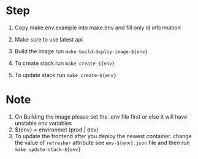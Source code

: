 # Step

1. Copy make.env.example into make.env and fill only id information
2. Make sure to use latest api
3. Build the image run `make build-deploy-image-${env}`

4. To create stack run `make create-${env}`
5. To update stack run `make create-${env}`

# Note

1. On Building the image please set the .env file first or else it will have unstable env variables
2. ${env} = environmet (prod | dev)
3. To update the frontend after you deploy the newest container. change the value of `refresher` attribute see `env-${env}.json` file and then run
   `make update-stack-${env}`
